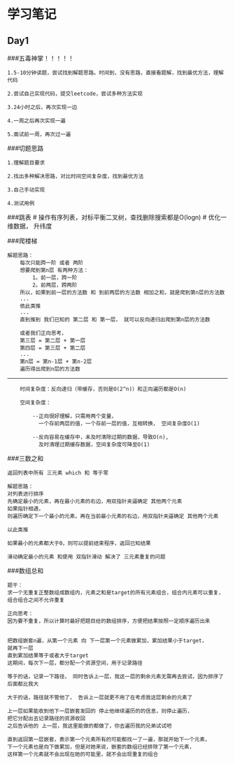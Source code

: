 # 学习笔记

## Day1

###五毒神掌！！！！！

    1.5-10分钟读题，尝试找到解题思路。时间到，没有思路，直接看题解，找到最优方法，理解代码
    
    2.尝试自己实现代码，提交leetcode，尝试多种方法实现
    
    3.24小时之后，再次实现一边
    
    4.一周之后再次实现一遍
    
    5.面试前一周，再次过一遍
 
###切题思路


    1.理解题目要求
    
    2.找出多种解决思路，对比时间空间复杂度，找到最优方法
    
    3.自己手动实现
    
    4.测试用例

###跳表
    # 操作有序列表，对标平衡二叉树，查找删除搜索都是O(logn)
    # 优化一维数据， 升纬度
    

###爬楼梯

    解题思路：
        每次只能跨一阶 或者 两阶
        想要爬到第n层 有两种方法：
            1。前一层，跨一阶
            2。前两层，跨两阶
        所以，如果到前一层的方法数 和 到前两层的方法数 相加之和，就是爬到第n层的方法数
        ...
        依此类推
        ...
        直到推到 我们已知的 第二层 和 第一层， 就可以反向递归出爬到第n层的方法数
        
        或者我们正向思考，
        第三层 = 第二层 + 第一层
        第四层 = 第三层 + 第二层 
        ...
        第n层 = 第n-1层 + 第n-2层
        遍历得出爬到n层的方法数
---
        时间复杂度：反向递归（带缓存，否则是O(2^n)）和正向遍历都是O(n)
        
        空间复杂度：
        
            --正向很好理解，只需用两个变量，
              一个存前两层的值，一个存前一层的值，互相转换， 空间复杂度O(1)
              
            --反向容易在缓存中，未及时清除过期的数据，导致O(n),
              及时清理过期缓存数据，空间复杂度可降至O(1)


###三数之和
    
    返回列表中所有 三元素 which 和 等于零
    
    解题思路：
    对列表进行排序
    先确定最小的元素，再在最小元素的右边，用双指针夹逼确定 其他两个元素
    如果指针相遇，
    则遍历确定下一个最小的元素，再在当前最小元素的右边，用双指针夹逼确定 其他两个元素
    
    以此类推
    
    如果最小的元素都大于0，则可以提前结束程序，返回已知结果
    
    滑动确定最小的元素 和使用 双指针滑动 解决了 三元素重复的问题
    
    
###数组总和

    题干：
    求一个无重复正整数组成数组内，元素之和是target的所有元素组合，组合内元素可以重复，
    组合组合之间不允许重复
    
    正向思考：
    因为要不重复，所以计算时最好把题目给的数组排序，方便把结果按照一定顺序遍历出来
    
    
    把数组嵌套n遍，从第一个元素 向 下一层第一个元素做累加，累加结果小于target，
    就再下一层
    直到累加结果等于或者大于target
    这期间，每次下一层，都分配一个资源空间，用于记录路径
    
    等于的话，记录一下路径， 同时告诉上一层，我这一层的剩余元素无需再去尝试，因为排序了   后面都比我大
    
    大于的话，路径就不管他了， 告诉上一层就更不用了在考虑我这层剩余的元素了
    
    上一层如果能收到他下一层嵌套发回的 停止他继续遍历的的信息，则停止遍历，
    把它分配出去记录路径的资源收回
    之后告诉他的 上一层，我这里能做的都做了，你去遍历我的兄弟试试吧
    
    直到返回第一层嵌套，表示第一个元素所有的可能都找一了一遍，那就开始下一个元素，
    下一个元素也是向下做累加，但是对她来说，嵌套的数组已经排除了第一个元素，
    这样第一个元素就不会出现在她的可能里，就不会出现重复的组合
    
    
    
    
    